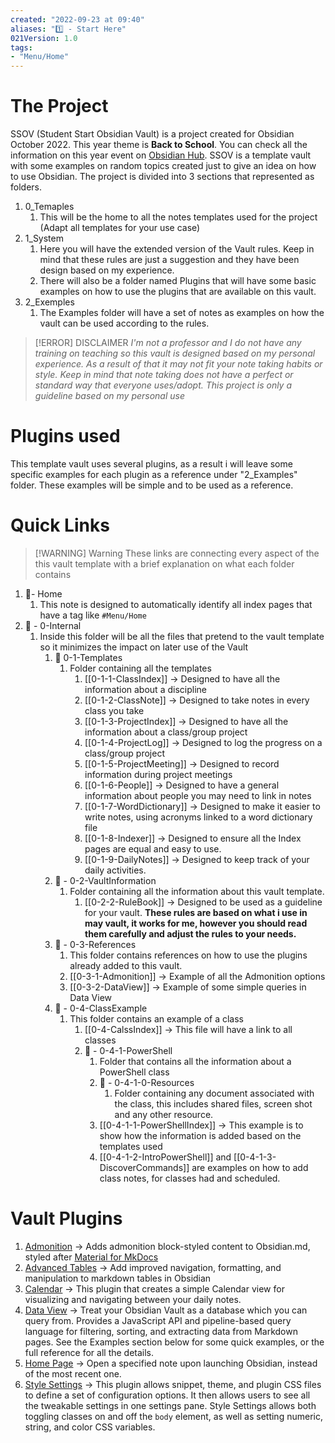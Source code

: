 ```yaml
---
created: "2022-09-23 at 09:40"
aliases: "1️⃣ - Start Here"
021Version: 1.0
tags: 
- "Menu/Home"
---
```


# The Project 
SSOV (Student Start Obsidian Vault) is a project created for Obsidian October 2022. This year theme is **Back to School**. You can check all the information on this year event on [Obsidian Hub](https://publish.obsidian.md/hub/01+-+Community/Events/Obsidian+October+2022).
SSOV is a template vault with some examples on random topics created just to give an idea on how to use Obsidian. The project is divided into 3 sections that represented as folders.
1. 0_Temaples
	1. This will be the home to all the notes templates used for the project (Adapt all templates for your use case)
2. 1_System
	1. Here you will have the extended version of the Vault rules. Keep in mind that these rules are just a suggestion and they have been design based on my experience.
	2. There will also be a folder named Plugins that will have some basic examples on how to use the plugins that are available on this vault. 
3. 2_Exemples
	1. The Examples folder will have a set of notes as examples on how the vault can be used according to the rules. 


> [!ERROR] DISCLAIMER 
> *I'm not a professor and I do not have any training on teaching so this vault is designed based on my personal experience. As a result of that it may not fit your note taking habits or style.*
> *Keep in mind that note taking does not have a perfect or standard way that everyone uses/adopt. This project is only a guideline based on my personal use*

# Plugins used
This template vault uses several plugins, as a result i will leave some specific examples for each plugin as a reference under "2_Examples" folder. These examples will be simple and to be used as a reference. 

# Quick Links

> [!WARNING] Warning
> These links are connecting every aspect of the this vault template with a brief explanation on what each folder contains

1. 📃- Home 
	1. This note is designed to automatically identify all index pages that have a tag like `#Menu/Home`
2. 📂 - 0-Internal
	1. Inside this folder will be all the files that pretend to the vault template so it minimizes the impact on later use of the Vault
		1. 📂 0-1-Templates
			1. Folder containing all the templates
				1. [[0-1-1-ClassIndex]] -> Designed to have all the information about a discipline
				2. [[0-1-2-ClassNote]] -> Designed to take notes in every class you take
				3. [[0-1-3-ProjectIndex]] -> Designed to have all the information about a class/group project
				4. [[0-1-4-ProjectLog]] -> Designed to log the progress on a class/group project
				5. [[0-1-5-ProjectMeeting]] -> Designed to record information during project meetings
				6. [[0-1-6-People]] -> Designed to have a general information about people you may need to link in notes
				7. [[0-1-7-WordDictionary]] -> Designed to make it easier to write notes, using acronyms linked to a word dictionary file
				8. [[0-1-8-Indexer]] -> Designed to ensure all the Index pages are equal and easy to use.
				9. [[0-1-9-DailyNotes]] -> Designed to keep track of your daily activities. 
		2. 📂 - 0-2-VaultInformation
			1. Folder containing all the information about this vault template.
				1. [[0-2-2-RuleBook]] -> Designed to be used as a guideline for your vault. **These rules are based on what i use in may vault, it works for me, however you should read them carefully and adjust the rules to your needs.**
		3. 📂 - 0-3-References
			1. This folder contains references on how to use the plugins already added to this vault. 
			2. [[0-3-1-Admonition]] -> Example of all the Admonition options
			3. [[0-3-2-DataView]] -> Example of some simple queries in Data View
		4. 📂 - 0-4-ClassExample
			1. This folder contains an example of a class
				1. [[0-4-CalssIndex]] -> This file will have a link to all classes
				2. 📂 - 0-4-1-PowerShell
					1. Folder that contains all the information about a PowerShell class 
					2. 📂 - 0-4-1-0-Resources
						1. Folder containing any document associated with the class, this includes shared files, screen shot and any other resource.
					3. [[0-4-1-1-PowerShellIndex]] -> This example is to show how the information is added based on the templates used
					4. [[0-4-1-2-IntroPowerShell]] and [[0-4-1-3-DiscoverCommands]] are examples on how to add class notes, for classes had and scheduled.

# Vault Plugins

1. [Admonition](https://github.com/valentine195/obsidian-admonition) -> Adds admonition block-styled content to Obsidian.md, styled after [Material for MkDocs](https://squidfunk.github.io/mkdocs-material/reference/admonitions/)
2. [Advanced Tables](https://github.com/tgrosinger/advanced-tables-obsidian) -> Add improved navigation, formatting, and manipulation to markdown tables in Obsidian
3. [Calendar](https://github.com/liamcain/obsidian-calendar-plugin) -> This plugin that creates a simple Calendar view for visualizing and navigating between your daily notes.
4. [Data View](https://github.com/blacksmithgu/obsidian-dataview) -> Treat your Obsidian Vault as a database which you can query from. Provides a JavaScript API and pipeline-based query language for filtering, sorting, and extracting data from Markdown pages. See the Examples section below for some quick examples, or the full reference for all the details.
5. [Home Page](https://github.com/mirnovov/obsidian-homepage) -> Open a specified note upon launching Obsidian, instead of the most recent one.
6. [Style Settings](https://github.com/mgmeyers/obsidian-style-settings) -> This plugin allows snippet, theme, and plugin CSS files to define a set of configuration options. It then allows users to see all the tweakable settings in one settings pane. Style Settings allows both toggling classes on and off the `body` element, as well as setting numeric, string, and color CSS variables.